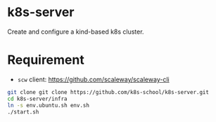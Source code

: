 # k8s-server

Create and configure a kind-based k8s cluster.

# Requirement

- `scw` client: https://github.com/scaleway/scaleway-cli

```bash
git clone git clone https://github.com/k8s-school/k8s-server.git
cd k8s-server/infra
ln -s env.ubuntu.sh env.sh
./start.sh
```
